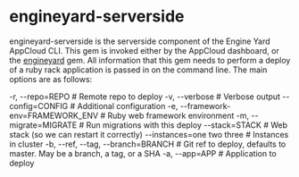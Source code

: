 # engineyard-serverside

engineyard-serverside is the serverside component of the Engine Yard AppCloud CLI. This gem is invoked either by the AppCloud dashboard, or the [engineyard](http://github.com/engineyard/engineyard) gem. All information that this gem needs to perform a deploy of a ruby rack application is passed in on the command line. The main options are as follows:

  -r, --repo=REPO                        # Remote repo to deploy
  -v, --verbose                          # Verbose output
  --config=CONFIG                        # Additional configuration
  -e, --framework-env=FRAMEWORK_ENV      # Ruby web framework environment
  -m, --migrate=MIGRATE                  # Run migrations with this deploy
  --stack=STACK                          # Web stack (so we can restart it correctly)
  --instances=one two three              # Instances in cluster
  -b, --ref, --tag, --branch=BRANCH      # Git ref to deploy, defaults to master. May be a branch, a tag, or a SHA
  -a, --app=APP                          # Application to deploy

